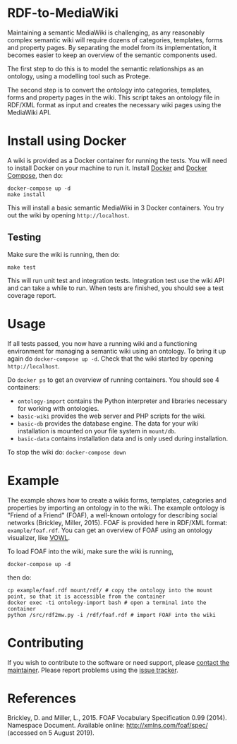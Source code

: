 
# RDF-to-MediaWiki
Maintaining a semantic MediaWiki is challenging, as any reasonably complex semantic wiki will require dozens of categories, templates, forms and property pages.
By separating the model from its implementation, it becomes easier to keep an overview of the semantic components used.

The first step to do this is to model the semantic relationships as an ontology, using a modelling tool such as Protege.

The second step is to convert the ontology into categories, templates, forms and property pages in the wiki. This script takes an ontology file in RDF/XML format as input and creates the necessary wiki pages using the MediaWiki API.

# Install using Docker
A wiki is provided as a Docker container for running the tests. You will need to install Docker on your machine to run it. Install [Docker](https://docs.docker.com/install/) and [Docker Compose](https://docs.docker.com/compose/install/), then do:
```
docker-compose up -d
make install
```
This will install a basic semantic MediaWiki in 3 Docker containers. You try out the wiki by opening `http://localhost`.

## Testing
Make sure the wiki is running, then do:
```
make test
```
This will run unit test and integration tests. Integration test use the wiki API and can take a while to run.
When tests are finished, you should see a test coverage report.

# Usage
If all tests passed, you now have a running wiki and a functioning environment for managing a semantic wiki using an ontology.
To bring it up again do `docker-compose up -d`. Check that the wiki started by opening `http://localhost`.

Do `docker ps` to get an overview of running containers.
You should see 4 containers:
* `ontology-import` contains the Python interpreter and libraries necessary for working with ontologies.
* `basic-wiki` provides the web server and PHP scripts for the wiki.
* `basic-db` provides the database engine. The data for your wiki installation is mounted on your file system in `mount/db`.
* `basic-data` contains installation data and is only used during installation.

To stop the wiki do: `docker-compose down`

# Example
The example shows how to create a wikis forms, templates, categories and properties by importing an ontology in to the wiki.
The example ontology is "Friend of a Friend" (FOAF), a well-known ontology for describing social networks (Brickley, Miller, 2015).
FOAF is provided here in RDF/XML format: `example/foaf.rdf`. You can get an overview of FOAF using an ontology visualizer, like [VOWL](http://www.visualdataweb.de/webvowl/).

To load FOAF into the wiki, make sure the wiki is running,
```
docker-compose up -d
```
then do:
```
cp example/foaf.rdf mount/rdf/ # copy the ontology into the mount point, so that it is accessible from the container
docker exec -ti ontology-import bash # open a terminal into the container
python /src/rdf2mw.py -i /rdf/foaf.rdf # import FOAF into the wiki
```

# Contributing
If you wish to contribute to the software or need support, please [contact the maintainer](mailto:alvaro,ortiztroncoso@mfn.berlin).
Please report problems using the [issue tracker](https://gitlab.com/alvarosaurus/RDF-to-SemanticWiki/issues).

# References
Brickley, D. and Miller, L., 2015. FOAF Vocabulary Specification 0.99 (2014). Namespace Document. Available online: http://xmlns.com/foaf/spec/ (accessed on 5 August 2019).

